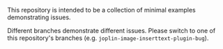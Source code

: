 This repository is intended to be a collection of minimal examples demonstrating issues.

Different branches demonstrate different issues. Please switch to one of this repository's branches (e.g. `joplin-image-inserttext-plugin-bug`).
